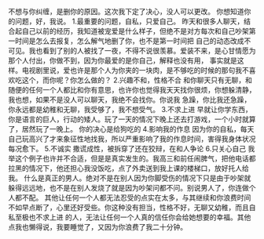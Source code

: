 不想与你纠缠，是删你的原因。这次我下定了决心，没人可以更改。
你想知道你的问题，好，我说。
1.最重要的问题，自私，只爱自己。
   昨天和很多人聊天，结合起自己以前的经历，我知道被宠爱是什么样子，但绝不是对方每次和自己吵架第一时间是怎么去报复，怎么解气地删了你，也不是第一时间把
   自己的动态改成不可见。我也看到了别的人被找了一夜，不得不说很羡慕。爱装不来，是心甘情愿为那个人付出，你做不到，因为你最爱的是你自己，解释也没有用，
   事实就是这样。电视剧里说，爱也许是那个人为你夹的一块肉，是不够吃的时候的那句我不喜欢吃这个，而你呢？你怎么做的？
2.兴趣不和，性格不合
    和你聊天只有无聊，和随便的任何一个人都比和你有意思，也许你也觉得我天天找你很烦，你想躲清静，我也想，如果不是没人可以聊天，我绝不会找你。你说我
    急躁，你比我还急躁，你永远都是幼稚和无聊，我受够了，我不想受气。
3.不求上进
    早就让你学东西，你是语言的巨人，行动的矮人。玩了一天的情况下晚上还去打游戏，一个小时就算了，居然玩了一晚上。
    你的决心是给狗吃的
4.影响我的作息
    因为你的自私，每天自己玩高兴了才来象征性地找我，所以严重影响了我的作息时间，害得我身体状况每况愈下。
5.不诚实
    撒谎成性，被拆穿了还在狡辩，在和人争论
6.只关心自己
    我举这个例子也许并不合适，但是是真实发生的。我高三和前任闹脾气，把他电话都拉黑的情况下，他还担心我没饭吃，点了外卖送到我上课的楼梯口，放好托人给我。
    什么是真正的男人。绝对不是在别人因为你脚受伤的情况下只是由于吵架就躲得远远地，也不是在别人发烧了就是因为吵架问都不问。别说男人了，你连做个人都不配。
其他让任何一个人都无法忍受的点实在太多，与其继续和你浪费时间不如早点断了，心里还好受些。你这种没有担当，性格不好，无聊又幼稚，而且自私至极也不求上进
的人，无法让任何一个人真的信任你会给她想要的幸福。其他点我也懒得说，我要睡觉了，又因为你浪费了我二十分钟。
